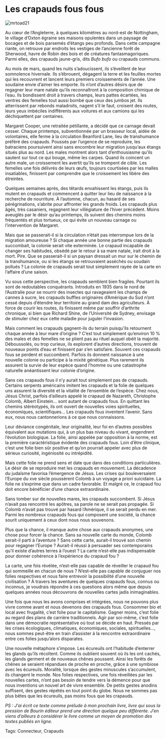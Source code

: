 # Les crapauds fous fous

![mrtoad21](http://blog.tcrouzet.comhttps://tcrouzet.com/images_tc/2009/05/mrtoad21.jpg)

Au cœur de l’Angleterre, à quelques kilomètres au nord-est de Nottingham, le village d’Oxton égraine ses maisons opulentes dans un paysage de bocages et de bois parsemés d’étangs peu profonds. Dans cette campagne riante, on retrouve par endroits les vestiges de l’ancienne forêt de Sherwood, havre de Robin des bois et de créatures fantasmagoriques. Parmi elles, des crapauds jaune-gris, dits *Bufo bufo* ou crapauds communs.<span id="more-6121"></span>

Au mois de mars, quand les nuits s’adoucissent, ils s’éveillent de leur somnolence hivernale. Ils s’ébrouent, dégagent la terre et les feuilles mortes qui les recouvrent et lancent leurs premiers croissements de l’année. Une soudaine envie d’aimer les emporte. Ils n’ont d’autres désirs que de regagner leur mare natale qu’ils reconnaîtront à la composition chimique de l’eau. Ils bondissent droit à travers champs, leurs pattes écartées, les ventres des femelles tout aussi bombé que ceux des jumbos jet. Ils atterrissent par rebonds maladroits, nagent s’il le faut, croisent des routes, leurs yeux imbéciles indifférents aux voitures et aux camions qui les déchiquettent par centaines.

Margaret Cooper, une retraitée pétillante, a décidé que ce carnage devait cesser. Chaque printemps, subventionnée par un brasseur local, aidée de volontaires, elle ferme à la circulation Beanford Lane, lieu de transhumance préféré des crapauds. Poussés par l’urgence de se reproduire, les batraciens poursuivent ainsi sans encombre leur migration jusqu’aux étangs situés plus au nord. Les males montrent alors tant d’enthousiasme qu’ils sautent sur tout ce qui bouge, même les carpes. Quand ils coincent un autre male, un croissement les avertit qu’ils se trompent de cible. Les femelles une fois délivrés de leurs œufs, toujours courtisées par les malles insatiables, finissent par comprendre que le croissement les libère des étreintes.

Quelques semaines après, des têtards envahissent les étangs, puis ils mutent en crapauds et commencent à quitter leur lieu de naissance à la recherche de nourriture. À l’automne, chacun, au hasard de ses pérégrinations, s’abrite pour affronter les grands froids. Les crapauds plus âgés, très casaniers, regagnent leur villégiature de l’hiver précédent. Moins aveuglés par le désir qu’au printemps, ils suivent des chemins moins fréquentés et plus tortueux, ce qui évite un nouveau carnage ou l’intervention de Margaret.

Mais que se passerait-il si la circulation n’était pas interrompue lors de la migration amoureuse ? Si chaque année une bonne partie des crapauds succombait, la colonie serait vite exterminée. Le crapaud incapable de changer ses habitudes, obsédé par le retour à sa mare natale, irait droit à la mort. Pire. Que se passerait-il si un paysan dressait un mur sur le chemin de la transhumance, ou si les étangs se retrouvaient asséchés ou soudain pollués ? La colonie de crapauds serait tout simplement rayée de la carte en l’affaire d’une saison.

Vu sous cette perspective, les crapauds semblent bien fragiles. Pourtant ils sont de redoutables conquérants. Introduits en 1935 dans le nord de l’Australie pour se nourrir des insectes qui ravageaient les champs de cannes à sucre, les crapauds buffles originaires d’Amérique du Sud n’ont cessé depuis d’étendre leur territoire au grand dam des agriculteurs. À force de courir les routes, ils finissent même par souffrir d’arthrite chronique, si bien que Richard Shine, de l’Université de Sydney, envisage de stimuler chez eux cette maladie pour juguler l’invasion.

Mais comment les crapauds gagnent-ils du terrain puisqu’ils retournent chaque année à leur mare d’origine ? C’est tout simplement qu’environ 10 % des males et des femelles ne se plient pas au rituel auquel obéit la majorité. Déboussolés, ou trop curieux, ils explorent d’autres directions, trouvent de nouveaux points d’eau et finissent par s’en satisfaire. Souvent ces crapauds fous se perdent et succombent. Parfois ils donnent naissance à une nouvelle colonie ou participe à la mixité génétique. Plus rarement ils assurent la survie de leur espèce quand l’homme ou une catastrophe naturelle anéantissent leur colonie d’origine.

Sans ces crapauds fous il n’y aurait tout simplement pas de crapauds. Certains serpents américains imitent les crapauds et la folie de quelques uns assurent la diversité et la vitalité de l’ensemble de l’espèce. Chez nous, Jésus Christ, parfois d’ailleurs appelé le crapaud de Nazareth, Christophe Colomb, Albert Einstein… sont autant de crapauds fous. En quittant les chemins stéréotypés, ils ont ouvert de nouvelles voies spirituelles, économiques, scientifiques… Les crapauds fous inventent l’avenir. Sans eux, nous nous cantonnerions à ce que nous connaissons.

Leur déviance congénitale, leur originalité, leur foi en d’autres possibles équivalent aux mutations qui, à un plus bas niveau du vivant, engendrent l’évolution biologique. La folie, ainsi appelée par opposition à la norme, est la première caractéristique évidente des crapauds fous. Loin d’être clinique, c’est une folie bien sûr positive et qu’on pourrait appeler avec plus de sérieux curiosité, ingéniosité ou intrépidité.

Mais cette folie ne prend sens et date que dans des conditions particulières. Le désir de se reproduire met les crapauds en mouvement. La décadence du judaïsme favorisa l’émergence de Jésus. Les crises qui bouleversaient l’Europe du xve siècle poussèrent Colomb à un voyage a priori suicidaire. La folie ne s’exprime que dans un cadre favorable. Et malgré ce, le crapaud fou doit encore bénéficier d’une chance extraordinaire.

Sans tomber sur de nouvelles mares, les crapauds succombent. Si Jésus n’avait pas rencontré les apôtres, sa parole ne se serait pas propagée. Si Colomb n’avait pas trouvé par hasard l’Amérique, il se serait perdu en mer. Parmi les nombreux crapauds fous qui composent une société, la chance sourit uniquement à ceux dont nous nous souvenons.

Plus que la chance, il manque autre chose aux crapauds anonymes, une chose pour forcer la chance. Sans sa nouvelle carte du monde, Colomb serait-il parti à l’aventure ? Sans cette carte, aurait-il trouvé son chemin pour regagner l’Europe ? Aurait-il réussi à persuader ses contemporains qu’il existe d’autres terres à l’ouest ? La carte n’est-elle pas indispensable pour donner cohérence à l’expérience du crapaud fou ?

La carte, une fois révélée, n’est-elle pas capable de réveiller le crapaud fou qui sommeille en chacun de nous ? N’est-elle pas capable de conjuguer nos folies respectives et nous faire entrevoir la possibilité d’une nouvelle civilisation ? À travers les aventures de quelques crapauds fous, connus ou inconnus, je voudrais répondre à ces questions alors même que depuis quelques années nous découvrons de nouvelles cartes jadis inimaginables.

Une fois que nous les avons comprises et intégrées, nous ne pouvons plus vivre comme avant et nous devenons des crapauds fous. Consommer bio et local avec frugalité, c’est folie pour le capitalisme. Gagner moins, c’est folie au regard des plans de carrière traditionnels. Agir par soi-même, c’est folie dans une démocratie représentative où tout se décide en haut. Pressés par les crises écologiques, climatiques, économiques, sociales, spirituelles…, nous sommes peut-être en train d’assister à la rencontre extraordinaire entre ces folies jusqu’alors disparates.

Une nouvelle métaphore s’impose. Les écureuils ont l’habitude d’enterrer les glands qu’ils récoltent. Comme ils oublient souvent où ils les ont cachés, les glands germent et de nouveaux chênes poussent. Ainsi les forêts de chênes se seraient répandues de proche en proche, grâce à une symbiose avec les écureuils. Moralité, lorsque des gestes minuscules s’accumulent, ils changent le monde. Nos folies respectives, une fois réveillées par les nouvelles cartes, n’ont pas besoin de tendre vers la démence pour que nous inventions un nouvel art de vivre ensemble. De petits gestes anodins suffisent, des gestes répétés en tout point du globe. Nous ne sommes pas plus bêtes que les écureuils, pas moins fous que les crapauds.

*PS : J’ai écrit ce texte comme prélude à mon prochain livre, livre qui sous la pression de Bourin éditeur prend une direction quelque peu différente. J’en viens d’ailleurs à considérer le livre comme un moyen de promotion des textes publiés en ligne.*

Tags: Connecteur, Crapauds